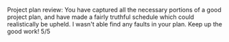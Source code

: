 Project plan review:
You have captured all the necessary portions of a good project plan, and have made a fairly truthful schedule which could realistically be upheld.
I wasn't able find any faults in your plan. Keep up the good work! 5/5
